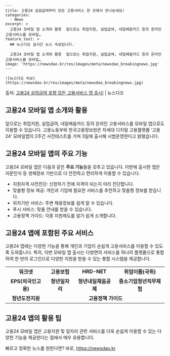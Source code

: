     ---
    title: 고용24 실업급여부터 모든 고용서비스 한 곳에서 만나보세요!
    categories:
      - News
    excerpt: >
      고용24 모바일 앱 소개와 활용  앞으로는 취업지원, 실업급여, 내일배움카드 등의 온라인 고용서비스를 모바일…
    feature_text: >
      ## 뉴스다오 실시간 뉴스 속보입니다.
    
      고용24 모바일 앱 소개와 활용  앞으로는 취업지원, 실업급여, 내일배움카드 등의 온라인 고용서비스를 모바일…
    image: 'https://newsdao.kr/res/images/meta/newsdao_breakingnews.jpg'
    ---
    
    ![뉴스다오 속보](https://newsdao.kr/res/images/meta/newsdao_breakingnews.jpg)

<p>출처: <a href="https://newsdao.kr/4580" rel="dofollow">고용24 실업급여 포함 모든 고용서비스 앱 출시!</a> | 뉴스다오</p>

<h2 data-ke-size="size26">고용24 모바일 앱 소개와 활용</h2>
<p data-ke-size="size16">앞으로는 취업지원, 실업급여, 내일배움카드 등의 온라인 고용서비스를 모바일 앱으로도 이용할 수 있습니다. 고용노동부와 한국고용정보원은 차세대 디지털 고용플랫폼 ‘고용24’ 모바일앱이 2주간 사전테스트를 거쳐 3일에 출시해 시범운영한다고 밝혔습니다.</p>

<h2 data-ke-size="size26">고용24 모바일 앱의 주요 기능</h2>
<p data-ke-size="size16">고용24 모바일 앱은 다음과 같은 <b>주요 기능</b>들을 갖추고 있습니다. 이번에 출시한 앱은 지문인식 등 생체정보 기반으로 더 안전하고 편리하게 이용할 수 있습니다.</p>
<ul>
  <li>지원자격 사전진단: 신청하기 전에 자격이 되는지 미리 진단합니다.</li>
  <li>맞춤형 정보 제공: 개인과 기업에 필요한 서비스를 추천하고 맞춤형 정보를 받습니다.</li>
  <li>위치기반 서비스: 주변 채용정보를 쉽게 알 수 있습니다.</li>
  <li>푸시 서비스: 맞춤 안내를 받을 수 있습니다.</li>
  <li>고용정책 가이드: 각종 지원제도를 알기 쉽게 소개합니다.</li>
</ul>

<h2 data-ke-size="size26">고용24 앱에 포함된 주요 서비스</h2>
<p data-ke-size="size16">고용24 앱에는 다양한 기능을 통해 개인과 기업이 손쉽게 고용서비스를 이용할 수 있도록 도와줍니다. 특히, 이번 모바일 앱 출시는 다방면의 서비스를 하나의 플랫폼으로 통합하여 한 번의 로그인으로 다양한 지원을 받을 수 있는 통합 시스템을 제공합니다.</p>
<table>
  <tr>
    <td style="text-align: center; height: 17px;"><b>워크넷</b></td>
    <td style="text-align: center; height: 17px;"><b>고용보험</b></td>
    <td style="text-align: center; height: 17px;"><b>HRD-NET</b></td>
    <td style="text-align: center; height: 17px;"><b>취업이룸(국취)</b></td>
  </tr>
  <tr>
    <td style="text-align: center; height: 17px;"><b>EPS(외국인고용)</b></td>
    <td style="text-align: center; height: 17px;"><b>청년일자리</b></td>
    <td style="text-align: center; height: 17px;"><b>청년내일채움공제</b></td>
    <td style="text-align: center; height: 17px;"><b>중소기업청년직무체험</b></td>
  </tr>
  <tr>
    <td style="text-align: center; height: 17px;"><b>청년도전지원</b></td>
    <td style="text-align: center; height: 17px;" colspan="3"><b>고용정책 가이드</b></td>
  </tr>
</table>

<h2 data-ke-size="size26">고용24 앱의 활용 팁</h2>
<p data-ke-size="size16">고용24 모바일 앱은 고용지원 및 일자리 관련 서비스를 더욱 손쉽게 이용할 수 있는 다양한 기능을 제공한다는 점에서 매우 유용합니다.</p> 

빠르고 정확한 뉴스를 원한다면? 바로, <a href="https://newsdao.kr" rel="dofollow">https://newsdao.kr</a>


    
